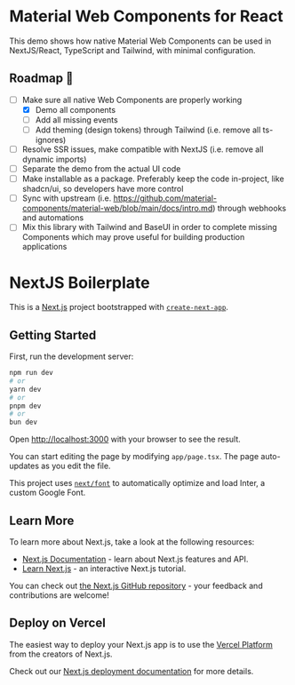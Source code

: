# Material Web Components for React

This demo shows how native Material Web Components can be used in NextJS/React, TypeScript and Tailwind, with minimal configuration.

## Roadmap 🚀
- [ ] Make sure all native Web Components are properly working
    - [x] Demo all components
    - [ ] Add all missing events
    - [ ] Add theming (design tokens) through Tailwind (i.e. remove all ts-ignores)
- [ ] Resolve SSR issues, make compatible with NextJS (i.e. remove all dynamic imports)
- [ ] Separate the demo from the actual UI code
- [ ] Make installable as a package. Preferably keep the code in-project, like shadcn/ui, so developers have more control
- [ ] Sync with upstream (i.e. https://github.com/material-components/material-web/blob/main/docs/intro.md) through webhooks and automations
- [ ] Mix this library with Tailwind and BaseUI in order to complete missing Components which may prove useful for building production applications

# NextJS Boilerplate
This is a [Next.js](https://nextjs.org/) project bootstrapped with [`create-next-app`](https://github.com/vercel/next.js/tree/canary/packages/create-next-app).

## Getting Started

First, run the development server:

```bash
npm run dev
# or
yarn dev
# or
pnpm dev
# or
bun dev
```

Open [http://localhost:3000](http://localhost:3000) with your browser to see the result.

You can start editing the page by modifying `app/page.tsx`. The page auto-updates as you edit the file.

This project uses [`next/font`](https://nextjs.org/docs/basic-features/font-optimization) to automatically optimize and load Inter, a custom Google Font.

## Learn More

To learn more about Next.js, take a look at the following resources:

- [Next.js Documentation](https://nextjs.org/docs) - learn about Next.js features and API.
- [Learn Next.js](https://nextjs.org/learn) - an interactive Next.js tutorial.

You can check out [the Next.js GitHub repository](https://github.com/vercel/next.js/) - your feedback and contributions are welcome!

## Deploy on Vercel

The easiest way to deploy your Next.js app is to use the [Vercel Platform](https://vercel.com/new?utm_medium=default-template&filter=next.js&utm_source=create-next-app&utm_campaign=create-next-app-readme) from the creators of Next.js.

Check out our [Next.js deployment documentation](https://nextjs.org/docs/deployment) for more details.
